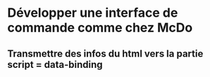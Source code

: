 # Développer une interface de commande comme chez McDo

## Transmettre des infos du html vers la partie script = data-binding

